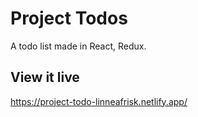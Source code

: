 # Project Todos

A todo list made in React, Redux.


## View it live

https://project-todo-linneafrisk.netlify.app/

